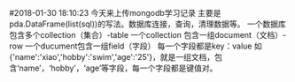 #2018-01-30 18:10:23
今天来上传mongodb学习记录
主要是pda.DataFrame(list(sql))的写法。数据库连接，查询，清理数据等。
一个数据库包含多个collection（集合）-table
一个collection 包含一组document（文档）-row
一个ducument包含一组field（字段）
每一个字段都是key：value
如{'name':'xiao','hobby':'swim','age':'25'}，就是一组文档，包含‘name’，‘hobby’，‘age’等字段，每一个字段都是键值对。
